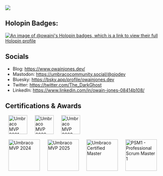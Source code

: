 <!--
**OwainJ/OwainJ** is a ✨ _special_ ✨ repository because its `README.md` (this file) appears on your GitHub profile.

Here are some ideas to get you started:

- 🔭 I’m currently working on ...
- 🌱 I’m currently learning ...
- 👯 I’m looking to collaborate on ...
- 🤔 I’m looking for help with ...
- 💬 Ask me about ...
- 📫 How to reach me: ...
- 😄 Pronouns: ...
- ⚡ Fun fact: ...
-->

<picture>
  <source media="(prefers-color-scheme: dark)" srcset="https://github.com/user-attachments/assets/89092ac2-7b25-4f21-b841-97fe6361363e">
  <source media="(prefers-color-scheme: light)" srcset="https://github.com/user-attachments/assets/56a16b58-135c-49be-b634-34e6dbd997bb">
  <img src="https://github.com/user-attachments/assets/18c233eb-a154-465e-87af-aad1f7586319">
</picture>

## Holopin Badges:
[![An image of @owainj's Holopin badges, which is a link to view their full Holopin profile](https://holopin.me/owainj)](https://holopin.io/@owainj)

## Socials
- Blog: https://www.owainjones.dev/
- Mastodon: https://umbracocommunity.social/@ojodev
- Bluesky: https://bsky.app/profile/owainjones.dev
- Twitter: https://twitter.com/The_DarkGhost
- LinkedIn: https://www.linkedin.com/in/owain-jones-08414b108/

## Certifications & Awards
<p>
  <img src="https://github.com/user-attachments/assets/e4218a21-0bcc-475e-9f9c-d99cbbdde3d2" height="60" hspace="10" alt="Umbraco MVP 2021" />
  <img src="https://github.com/user-attachments/assets/bd7c61d7-98c0-4e2f-b69c-dcf18934c253" height="60" hspace="10" alt="Umbraco MVP 2022" />
  <img src="https://github.com/user-attachments/assets/2443e73c-9378-423c-aabe-77475eb74a0e" height="60" hspace="10" alt="Umbraco MVP 2023" />
</p>

<p>
  <img src="https://github.com/user-attachments/assets/b3cdcdfc-7230-4e35-a7f4-a9a05dab1c31" height="100" hspace="10" alt="Umbraco MVP 2024" />
  <img src="https://github.com/user-attachments/assets/4362b504-ae6c-4707-9e73-530681e545ce" height="100" hspace="10" alt="Umbraco MVP 2025" />
  <img src="https://github.com/user-attachments/assets/240a749f-2e90-4a49-a142-8de610c31029" height="100" hspace="10" alt="Umbraco Certified Master" /> 
  <img src="https://github.com/user-attachments/assets/4d387779-032e-4ad3-b442-9137529aa77e" height="100" hspace="10" alt="PSM1 - Professional Scrum Master 1" />
</p>
